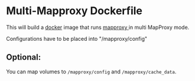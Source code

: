# Multi-Mapproxy Dockerfile

This will build a [docker](http://www.docker.com/) image that runs [mapproxy
](http://mapproxy.org) in multi MapProxy mode.

Configurations have to be placed into "/mapproxy/config"

## Optional:
You can map volumes to ```/mapproxy/config``` and ```/mapproxy/cache_data```.